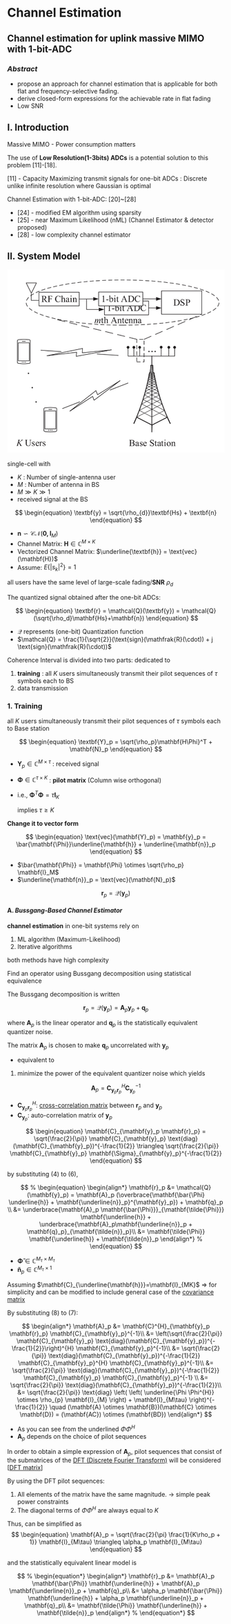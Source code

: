 # Channel Estimation
## Channel estimation for uplink massive MIMO with 1-bit-ADC 

### _Abstract_
- propose an approach for channel estimation that is applicable for both flat and frequency-selective fading.
- derive closed-form expressions for the achievable rate in flat fading 
- Low SNR 

## $\text{I. Introduction}$ 
Massive MIMO - Power consumption matters 

The use of **Low Resolution(1-3bits) ADCs** is a potential solution to this problem [11]-[18]. 

[11] - Capacity Maximizing transmit signals for one-bit ADCs : Discrete unlike infinite resolution where Gaussian is optimal

Channel Estimation with 1-bit-ADC: 
[20]~[28]
- [24] - modified EM algorithm using sparsity
- [25] - near Maximum Likelihood (nML) (Channel Estimator & detector proposed)
- [28] - low complexity channel estimator 

## $\text{II. System Model}$ 

![image](../images/fig1.png)

single-cell with 
- $K$ : Number of single-antenna user 
- $M$ : Number of antenna in BS 
- $M \gg K \gg 1$
- received signal at the BS 

$$
\begin{equation}
\textbf{y} = \sqrt{\rho_{d}}\textbf{Hs} + \textbf{n}
\end{equation}
$$

- $\textbf{n} \backsim \mathcal{CN} (\mathbf{0, I}_M)$
- Channel Matrix: $\textbf{H} \in \mathbb{C}^{M \times K}$ 
- Vectorized Channel Matrix: $\underline{\textbf{h}} = \text{vec}(\mathbf{H})$
- Assume:  $E\{|s_k|^{2}\}=1$ 
    
all users have the same level of large-scale fading/$\textbf{SNR}$ $\rho_d$

The quantized signal obtained after the one-bit ADCs:

$$
\begin{equation}
\textbf{r} = \mathcal{Q}(\textbf{y}) = \mathcal{Q}(\sqrt{\rho_d}\mathbf{Hs}+\mathbf{n})
\end{equation}
$$

- $\mathcal{Q}$ represents (one-bit) Quantization function 
- $\mathcal{Q} = \frac{1}{\sqrt{2}}(\text{sign}(\mathfrak{R}(\cdot)) + j \text{sign}(\mathfrak{R}(\cdot))$ 


Coherence Interval is divided into two parts: dedicated to 

1. __training__ : all $K$ users simultaneously transmit their pilot sequences of $\tau$ symbols each to BS
2. data transmission

### 1. Training 
all $K$ users simultaneously transmit their pilot sequences of $\tau$ symbols each to Base station 

$$
\begin{equation}
\textbf{Y}_p = \sqrt{\rho_p}\mathbf{H\Phi}^T + \mathbf{N}_p
\end{equation}
$$

- $\mathbf{Y}_p \in \mathbb{C}^{M\times \tau}$ : received signal
- $\mathbf{\Phi} \in \mathbb{C}^{\tau \times K}$ : **pilot matrix** (Column wise orthogonal)
- i.e., $\mathbf{\Phi}^T\mathbf{\Phi} = \tau \mathbf{I}_K$ 

    implies $\tau \geq K$

**Change it to vector form** 

$$
\begin{equation}
\text{vec}(\mathbf{Y}_p) = \mathbf{y}_p = \bar{\mathbf{\Phi}}\underline{\mathbf{h}} + \underline{\mathbf{n}}_p
\end{equation}
$$

- $\bar{\mathbf{\Phi}} = \mathbf{\Phi} \otimes \sqrt{\rho_p} \mathbf{I}_M$ 
- $\underline{\mathbf{n}}_p = \text{vec}(\mathbf{N}_p)$

$$ 
\begin{equation}
\mathbf{r}_p = \mathcal{Q}(\mathbf{y}_p)
\end{equation}
$$


#### A. _Bussgang-Based Channel Estimator_

**channel estimation** in one-bit systems rely on 

1. ML algorithm (Maximum-Likelihood) 
2. Iterative algorithms 

both methods have high complexity

Find an operator using Bussgang decomposition using statistical equivalence 

The Bussgang decomposition is written 

$$
\begin{equation}
\mathbf{r}_p = \mathcal{Q}(\mathbf{y}_p) =\mathbf{A}_p \mathbf{y}_p + \mathbf{q}_p
\end{equation}
$$

where $\mathbf{A}_p$ is the linear operator and $\mathbf{q}_p$ is the statistically equivalent quantizer noise. 

The matrix $\mathbf{A}_p$ is chosen to make $\mathbf{q}_p$ uncorrelated with $\mathbf{y}_p$ 

- equivalent to

1. minimize the power of the equivalent quantizer noise which yields 

$$
\begin{equation}
\mathbf{A}_p = \mathbf{C}^{H}_{\mathbf{y}_p \mathbf{r}_p} \mathbf{C}_{\mathbf{y}_p}^{-1}
\end{equation}
$$

- $\mathbf{C}_{\mathbf{y}_p \mathbf{r}_p}^{H}$: [cross-correlation matrix](https://en.wikipedia.org/wiki/Cross-correlation_matrix) between $\mathbf{r}_p$ and $\mathbf{y}_p$ 
- $\mathbf{C}_{\mathbf{y}_p}$: auto-correlation matrix of $\mathbf{y}_p$

$$
\begin{equation}
    \mathbf{C}_{\mathbf{y}_p \mathbf{r}_p} = \sqrt{\frac{2}{\pi}} \mathbf{C}_{\mathbf{y}_p} \text{diag}(\mathbf{C}_{\mathbf{y}_p})^{-\frac{1}{2}} \triangleq \sqrt{\frac{2}{\pi}} \mathbf{C}_{\mathbf{y}_p} \mathbf{\Sigma}_{\mathbf{y}_p}^{-\frac{1}{2}}
\end{equation}
$$

by substituting (4) to (6), 

$$
% \begin{equation}
    \begin{align*}
        \mathbf{r}_p &= \mathcal{Q}(\mathbf{y}_p) = \mathbf{A}_p (\overbrace{\mathbf{\bar{\Phi} \underline{h}} + \mathbf{\underline{n}}_p}^{\mathbf{y}_p}) + \mathbf{q}_p \\ 
        &= \underbrace{\mathbf{A}_p \mathbf{\bar{\Phi}}}_{\mathbf{\tilde{\Phi}}} \mathbf{\underline{h}} + 
            \underbrace{\mathbf{A}_p\mathbf{\underline{n}}_p + \mathbf{q}_p}_{\mathbf{\tilde{n}}_p}\\
        &= \mathbf{\tilde{\Phi}} \mathbf{\underline{h}} + \mathbf{\tilde{n}}_p
    \end{align*}
% \end{equation}
$$

- $\mathbf{\tilde{\Phi}} \in \mathbb{C}^{M_\tau \times M_\tau}$ 
- $\mathbf{\tilde{n}}_p \in \mathbb{C}^{M_\tau \times 1}$ 


Assuming $\mathbf{C}_{\underline{\mathbf{h}}}=\mathbf{I}_{MK}$ $\Longrightarrow$ for simplicity and can be modified to include general case of the [covariance matrix](https://en.wikipedia.org/wiki/Covariance_matrix)

By substituting (8) to (7):

$$
    \begin{align*}
        \mathbf{A}_p &= \mathbf{C}^{H}_{\mathbf{y}_p \mathbf{r}_p} \mathbf{C}_{\mathbf{y}_p}^{-1}\\
                     &= \left(\sqrt{\frac{2}{\pi}} \mathbf{C}_{\mathbf{y}_p} \text{diag}(\mathbf{C}_{\mathbf{y}_p})^{-\frac{1}{2}}\right)^{H} \mathbf{C}_{\mathbf{y}_p}^{-1}\\
                     &= \sqrt{\frac{2}{\pi}} \text{diag}(\mathbf{C}_{\mathbf{y}_p})^{-\frac{1}{2}} \mathbf{C}_{\mathbf{y}_p}^{H} \mathbf{C}_{\mathbf{y}_p}^{-1}\\
                     &= \sqrt{\frac{2}{\pi}} \text{diag}(\mathbf{C}_{\mathbf{y}_p})^{-\frac{1}{2}} \mathbf{C}_{\mathbf{y}_p} \mathbf{C}_{\mathbf{y}_p}^{-1} \\
                     &= \sqrt{\frac{2}{\pi}} \text{diag}(\mathbf{C}_{\mathbf{y}_p})^{-\frac{1}{2}}\\
                     &= \sqrt{\frac{2}{\pi}} \text{diag} \left( \left( \underline{\Phi \Phi^{H}} \otimes \rho_{p} \mathbf{I}_{M} \right) + \mathbf{I}_{M\tau} \right)^{-\frac{1}{2}} \quad (\mathbf{A} \otimes \mathbf{B})(\mathbf{C} \otimes \mathbf{D}) = (\mathbf{AC}) \otimes (\mathbf{BD})
    \end{align*}
$$

- As you can see from the underlined $\Phi \Phi^{H}$
- $\mathbf{A}_p$ depends on the choice of pilot sequences 
  
In order to obtain a simple expression of $\mathbf{A}_p$, pilot sequences that consist of the submatrices of the [DFT (Discrete Fourier Transform)](https://en.wikipedia.org/wiki/Discrete_Fourier_transform) will be considered [[DFT matrix](https://en.wikipedia.org/wiki/DFT_matrix)]

By using the DFT pilot sequences: 

1. All elements of the matrix have the same magnitude. $\rightarrow$ simple peak power constraints
2. The diagonal terms of $\Phi \Phi^{H}$ are always equal to $K$ 


Thus, can be simplified as 
$$
\begin{equation}
    \mathbf{A}_p = \sqrt{\frac{2}{\pi} \frac{1}{K\rho_p + 1}} \mathbf{I}_{M\tau} \triangleq \alpha_p \mathbf{I}_{M\tau}
\end{equation}
$$

and the statistically equivalent linear model is 

$$
% \begin{equation*}
    \begin{align*}
        \mathbf{r}_p &= \mathbf{A}_p \mathbf{\bar{\Phi}} \mathbf{\underline{h}} + \mathbf{A}_p \mathbf{\underline{n}}_p + \mathbf{q}_p\\
        &= \alpha_p \mathbf{\bar{\Phi}} \mathbf{\underline{h}} + \alpha_p \mathbf{\underline{n}}_p + \mathbf{q}_p\\
        &= \mathbf{\tilde{\Phi}} \mathbf{\underline{h}} + \mathbf{\tilde{n}}_p
    \end{align*}
% \end{equation*}
$$

